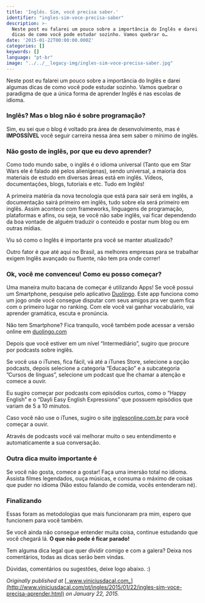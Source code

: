 ```yaml
---
title: 'Inglês. Sim, você precisa saber.'
identifier: "ingles-sim-voce-precisa-saber"
description: >-
  Neste post eu falarei um pouco sobre a importância do Inglês e darei algumas
  dicas de como você pode estudar sozinho. Vamos quebrar o…
date: '2015-01-22T00:00:00.000Z'
categories: []
keywords: []
language: "pt-br"
image: "../../__legacy-img/ingles-sim-voce-precisa-saber.jpg"
---
```


Neste post eu falarei um pouco sobre a importância do Inglês e darei algumas dicas de como você pode estudar sozinho. Vamos quebrar o paradigma de que a única forma de aprender Inglês é nas escolas de idioma.

### Inglês? Mas o blog não é sobre programação?

Sim, eu sei que o blog é voltado pra área de desenvolvimento, mas é **IMPOSSÍVEL** você seguir carreira nessa área sem saber o mínimo de inglês.

### Não gosto de inglês, por que eu devo aprender?

Como todo mundo sabe, o inglês é o idioma universal (Tanto que em Star Wars ele é falado até pelos alienígenas), sendo universal, a maioria dos materiais de estudo em diversas áreas está em inglês. Vídeos, documentações, blogs, tutoriais e etc. Tudo em Inglês!

A primeira matéria da nova tecnologia que está para sair será em inglês, a documentação sairá primeiro em inglês, tudo sobre ela será primeiro em inglês. Assim acontece com frameworks, linguagens de programação, plataformas e afins, ou seja, se você não sabe inglês, vai ficar dependendo da boa vontade de alguém traduzir o conteúdo e postar num blog ou em outras mídias.

Viu só como o Inglês é importante pra você se manter atualizado?

Outro fator é que até aqui no Brasil, as melhores empresas para se trabalhar exigem Inglês avançado ou fluente, não tem pra onde correr!

### Ok, você me convenceu! Como eu posso começar?

Uma maneira muito bacana de começar é utilizando Apps! Se você possui um Smartphone, pesquise pelo aplicativo [Duolingo](https://www.duolingo.com/mobile). Este app funciona como um jogo onde você consegue disputar com seus amigos pra ver quem fica com o primeiro lugar no ranking. Com ele você vai ganhar vocabulário, vai aprender gramática, escuta e pronúncia.

Não tem Smartphone? Fica tranquilo, você também pode acessar a versão online em [duolingo.com](https://www.duolingo.com)

Depois que você estiver em um nível “Intermediário”, sugiro que procure por podcasts sobre inglês.

Se você usa o iTunes, fica fácil, vá até a iTunes Store, selecione a opção podcasts, depois selecione a categoria “Educação” e a subcategoria ”Cursos de línguas”, selecione um podcast que lhe chamar a atenção e comece a ouvir.

Eu sugiro começar por podcasts com episódios curtos, como o “Happy English” e o “Dayli Easy English Expressions” que possuem episódios que variam de 5 a 10 minutos.

Caso você não use o iTunes, sugiro o site [inglesonline.com.br](http://www.inglesonline.com.br/category/podcast-inglesonline/) para você começar a ouvir.

Através de podcasts você vai melhorar muito o seu entendimento e automaticamente a sua conversação.

### Outra dica muito importante é

Se você não gosta, comece a gostar! Faça uma imersão total no idioma. Assista filmes legendados, ouça músicas, e consuma o máximo de coisas que puder no idioma (Não estou falando de comida, vocês entenderam né).

### Finalizando

Essas foram as metodologias que mais funcionaram pra mim, espero que funcionem para você também.

Se você ainda não consegue entender muita coisa, continue estudando que você chegará lá. **O que não pode é ficar parado!**

Tem alguma dica legal que quer dividir comigo e com a galera? Deixa nos comentários, todas as dicas serão bem vindas.

Dúvidas, comentários ou sugestões, deixe logo abaixo. :)

_Originally published at_ [_www.viniciusdacal.com_](http://www.viniciusdacal.com/pt/ingles/2015/01/22/ingles-sim-voce-precisa-aprender.html) _on January 22, 2015._
